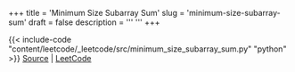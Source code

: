 +++
title = 'Minimum Size Subarray Sum'
slug = 'minimum-size-subarray-sum'
draft = false
description =  '''
'''
+++

{{< include-code "content/leetcode/_leetcode/src/minimum_size_subarray_sum.py" "python" >}}
[Source](https://github.com/grind-rip/leetcode/blob/master/src/minimum_size_subarray_sum.py) | [LeetCode](https://leetcode.com/problems/minimum-size-subarray-sum)
